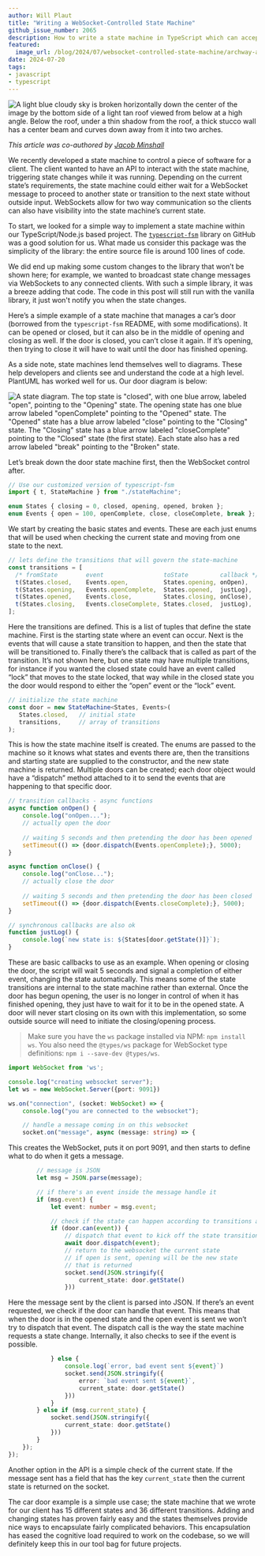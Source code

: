 ```yaml
---
author: Will Plaut
title: "Writing a WebSocket-Controlled State Machine"
github_issue_number: 2065
description: How to write a state machine in TypeScript which can accept outside inputs via WebSockets
featured:
  image_url: /blog/2024/07/websocket-controlled-state-machine/archway-and-sky.webp
date: 2024-07-20
tags:
- javascript
- typescript
---
```


![A light blue cloudy sky is broken horizontally down the center of the image by the bottom side of a light tan roof viewed from below at a high angle. Below the roof, under a thin shadow from the roof, a thick stucco wall has a center beam and curves down away from it into two arches.](/blog/2024/07/websocket-controlled-state-machine/archway-and-sky.webp)

<!-- Photo by Seth Jensen, 2024. -->

*This article was co-authored by [Jacob Minshall](/team/jacob-minshall/)*

We recently developed a state machine to control a piece of software for a client. The client wanted to have an API to interact with the state machine, triggering state changes while it was running. Depending on the current state’s requirements, the state machine could either wait for a WebSocket message to proceed to another state or transition to the next state without outside input. WebSockets allow for two way communication so the clients can also have visibility into the state machine’s current state.

To start, we looked for a simple way to implement a state machine within our TypeScript/Node.js based project. The [`typescript-fsm`](https://github.com/eram/typescript-fsm) library on GitHub was a good solution for us. What made us consider this package was the simplicity of the library: the entire source file is around 100 lines of code.

We did end up making some custom changes to the library that won’t be shown here; for example, we wanted to broadcast state change messages via WebSockets to any connected clients. With such a simple library, it was a breeze adding that code. The code in this post will still run with the vanilla library, it just won't notify you when the state changes.

Here’s a simple example of a state machine that manages a car’s door (borrowed from the `typescript-fsm` README, with some modifications). It can be opened or closed, but it can also be in the middle of opening and closing as well. If the door is closed, you can’t close it again. If it’s opening, then trying to close it will have to wait until the door has finished opening.

As a side note, state machines lend themselves well to diagrams. These help developers and clients see and understand the code at a high level. PlantUML has worked well for us. Our door diagram is below:

![A state diagram. The top state is "closed", with one blue arrow, labeled "open", pointing to the "Opening" state. The opening state has one blue arrow labeled "openComplete" pointing to the "Opened" state. The "Opened" state has a blue arrow labeled "close" pointing to the "Closing" state. The "Closing" state has a blue arrow labeled "closeComplete" pointing to the "Closed" state (the first state). Each state also has a red arrow labeled "break" pointing to the "Broken" state.](/blog/2024/07/websocket-controlled-state-machine/plantuml.png)

Let’s break down the door state machine first, then the WebSocket control after.

```typescript
// Use our customized version of typescript-fsm
import { t, StateMachine } from "./stateMachine";

enum States { closing = 0, closed, opening, opened, broken };
enum Events { open = 100, openComplete, close, closeComplete, break };
```
We start by creating the basic states and events. These are each just enums that will be used when checking the current state and moving from one state to the next.

```typescript
// lets define the transitions that will govern the state-machine
const transitions = [
  /* fromState        event                 toState         callback */
  t(States.closed,    Events.open,          States.opening, onOpen),
  t(States.opening,   Events.openComplete,  States.opened,  justLog),
  t(States.opened,    Events.close,         States.closing, onClose),
  t(States.closing,   Events.closeComplete, States.closed,  justLog),
];
```
Here the transitions are defined. This is a list of tuples that define the state machine. First is the starting state where an event can occur. Next is the events that will cause a state transition to happen, and then the state that will be transitioned to. Finally there’s the callback that is called as part of the transition. It’s not shown here, but one state may have multiple transitions, for instance if you wanted the closed state could have an event called “lock” that moves to the state locked, that way while in the closed state you the door would respond to either the “open” event or the “lock” event.

```typescript
// initialize the state machine
const door = new StateMachine<States, Events>(
   States.closed,   // initial state
   transitions,     // array of transitions 
);
```

This is how the state machine itself is created. The enums are passed to the machine so it knows what states and events there are, then the transitions and starting state are supplied to the constructor, and the new state machine is returned. Multiple doors can be created; each door object would have a “dispatch” method attached to it to send the events that are happening to that specific door.

```typescript
// transition callbacks - async functions
async function onOpen() {
    console.log("onOpen...");
    // actually open the door
    
    // waiting 5 seconds and then pretending the door has been opened
    setTimeout(() => {door.dispatch(Events.openComplete);}, 5000);
}

async function onClose() {
    console.log("onClose...");
    // actually close the door
    
    // waiting 5 seconds and then pretending the door has been closed
    setTimeout(() => {door.dispatch(Events.closeComplete);}, 5000);
}

// synchronous callbacks are also ok
function justLog() { 
    console.log(`new state is: ${States[door.getState()]}`);
}

```

These are basic callbacks to use as an example. When opening or closing the door, the script will wait 5 seconds and signal a completion of either event, changing the state automatically. This means some of the state transitions are internal to the state machine rather than external. Once the door has begun opening, the user is no longer in control of when it has finished opening, they just have to wait for it to be in the opened state. A door will never start closing on its own with this implementation, so some outside source will need to initiate the closing/opening process.

> Make sure you have the `ws` package installed via NPM: `npm install ws`. You also need the `@types/ws` package for WebSocket type definitions: `npm i --save-dev @types/ws`.

```typescript
import WebSocket from 'ws';

console.log("creating websocket server");
let ws = new WebSocket.Server({port: 9091})

ws.on("connection", (socket: WebSocket) => {
    console.log("you are connected to the websocket");

    // handle a message coming in on this websocket
    socket.on("message", async (message: string) => {
``` 
This creates the WebSocket, puts it on port 9091, and then starts to define what to do when it gets a message.

```typescript
        // message is JSON
        let msg = JSON.parse(message);

        // if there's an event inside the message handle it
        if (msg.event) {
            let event: number = msg.event;

            // check if the state can happen according to transitions available
            if (door.can(event)) {
                // dispatch that event to kick off the state transition
                await door.dispatch(event);
                // return to the websocket the current state
                // if open is sent, opening will be the new state
                // that is returned
                socket.send(JSON.stringify({
                    current_state: door.getState()
                }))
``` 
Here the message sent by the client is parsed into JSON. If there’s an event requested, we check if the door can handle that event. This means that when the door is in the opened state and the open event is sent we won’t try to dispatch that event. The dispatch call is the way the state machine requests a state change. Internally, it also checks to see if the event is possible.

```typescript
            } else {
                console.log(`error, bad event sent ${event}`)
                socket.send(JSON.stringify({
                    error: `bad event sent ${event}`,
                    current_state: door.getState()
                }))
            }
        } else if (msg.current_state) {
            socket.send(JSON.stringify({
                current_state: door.getState()
            }))
        }
    });
});
```

Another option in the API is a simple check of the current state. If the message sent has a field that has the key `current_state` then the current state is returned on the socket.

The car door example is a simple use case; the state machine that we wrote for our client has 15 different states and 36 different transitions. Adding and changing states has proven fairly easy and the states themselves provide nice ways to encapsulate fairly complicated behaviors. This encapsulation has eased the cognitive load required to work on the codebase, so we will definitely keep this in our tool bag for future projects.

